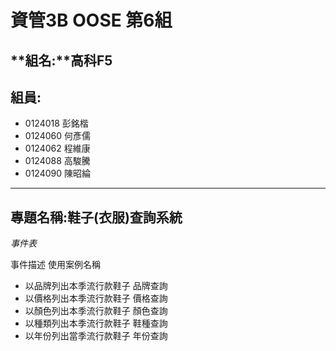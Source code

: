 # **資管3B OOSE 第6組** #
## **組名:**高科F5  ##
## **組員:** ##
- 0124018 彭銘楷
- 0124060 何彥儒
- 0124062 程維康
- 0124088 高駿騰
- 0124090 陳昭綸


----------

## **專題名稱:鞋子(衣服)查詢系統** ##
*事件表*

事件描述	   		使用案例名稱
- 以品牌列出本季流行款鞋子	品牌查詢
- 以價格列出本季流行款鞋子	價格查詢
- 以顏色列出本季流行款鞋子	顏色查詢
- 以種類列出本季流行款鞋子	鞋種查詢
- 以年份列出當季流行款鞋子	年份查詢
